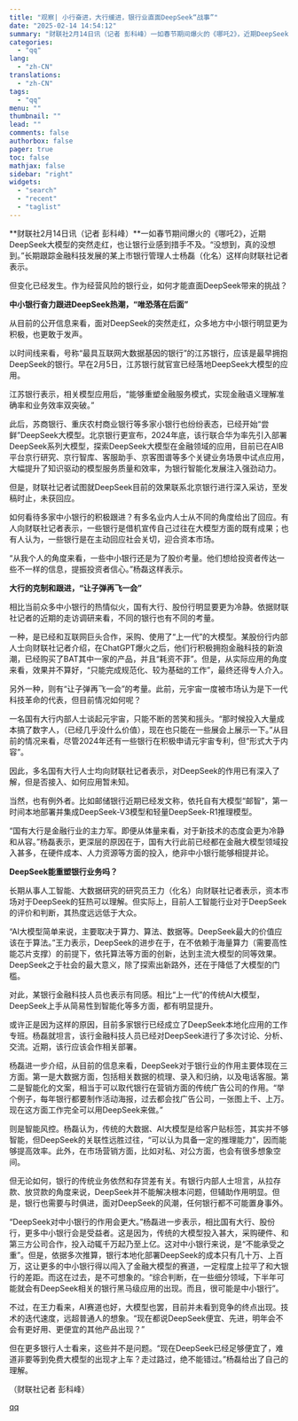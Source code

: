 ```yaml
---
title: "观察| 小行奋进，大行缓进，银行业直面DeepSeek“战事”"
date: "2025-02-14 14:54:12"
summary: "财联社2月14日讯（记者 彭科峰）一如春节期间爆火的《哪吒2》，近期DeepSeek大模型的突然走红..."
categories:
  - "qq"
lang:
  - "zh-CN"
translations:
  - "zh-CN"
tags:
  - "qq"
menu: ""
thumbnail: ""
lead: ""
comments: false
authorbox: false
pager: true
toc: false
mathjax: false
sidebar: "right"
widgets:
  - "search"
  - "recent"
  - "taglist"
---
```


**财联社2月14日讯（记者 彭科峰）**一如春节期间爆火的《哪吒2》，近期DeepSeek大模型的突然走红，也让银行业感到措手不及。“没想到，真的没想到。”长期跟踪金融科技发展的某上市银行管理人士杨磊（化名）这样向财联社记者表示。

但变化已经发生。作为经营风险的银行业，如何才能直面DeepSeek带来的挑战？

**中小银行奋力跟进DeepSeek热潮，“唯恐落在后面”**

从目前的公开信息来看，面对DeepSeek的突然走红，众多地方中小银行明显更为积极，也更敢于发声。

以时间线来看，号称“最具互联网大数据基因的银行”的江苏银行，应该是最早拥抱DeepSeek的银行。早在2月5日，江苏银行就官宣已经落地DeepSeek大模型的应用。

江苏银行表示，相关模型应用后，“能够重塑金融服务模式，实现金融语义理解准确率和业务效率双突破。”

此后，苏商银行、重庆农村商业银行等多家小银行也纷纷表态，已经开始“尝鲜”DeepSeek大模型。北京银行更宣布，2024年底，该行联合华为率先引入部署DeepSeek系列大模型，探索DeepSeek大模型在金融领域的应用，目前已在AIB平台京行研究、京行智库、客服助手、京客图谱等多个关键业务场景中试点应用，大幅提升了知识驱动的模型服务质量和效率，为银行智能化发展注入强劲动力。

但是，财联社记者试图就DeepSeek目前的效果联系北京银行进行深入采访，至发稿时止，未获回应。

如何看待多家中小银行的积极跟进？有多名业内人士从不同的角度给出了回应。有人向财联社记者表示，一些银行是借机宣传自己过往在大模型方面的既有成果；也有人认为，一些银行是在主动回应社会关切，迎合资本市场。

“从我个人的角度来看，一些中小银行还是为了股价考量。他们想给投资者传达一些不一样的信息，提振投资者信心。”杨磊这样表示。

**大行的克制和跟进，“让子弹再飞一会”**

相比当前众多中小银行的热情似火，国有大行、股份行明显要更为冷静。依据财联社记者的近期的走访调研来看，不同的银行也有不同的考量。

一种，是已经和互联网巨头合作，采购、使用了“上一代”的大模型。某股份行内部人士向财联社记者介绍，在ChatGPT爆火之后，他们行积极拥抱金融科技的新浪潮，已经购买了BAT其中一家的产品，并且“耗资不菲”。但是，从实际应用的角度来看，效果并不算好，“只能完成规范化、较为基础的工作”，最终还得专人介入。

另外一种，则有“让子弹再飞一会”的考量。此前，元宇宙一度被市场认为是下一代科技革命的代表，但目前情况如何呢？

一名国有大行内部人士谈起元宇宙，只能不断的苦笑和摇头。“那时候投入大量成本搞了数字人，（已经几乎没什么价值），现在也只能在一些展会上展示一下。”从目前的情况来看，尽管2024年还有一些银行在积极申请元宇宙专利，但“形式大于内容”。

因此，多名国有大行人士均向财联社记者表示，对DeepSeek的作用已有深入了解，但是否接入、如何应用暂未知。

当然，也有例外者。比如邮储银行近期已经发文称，依托自有大模型“邮智”，第一时间本地部署并集成DeepSeek-V3模型和轻量DeepSeek-R1推理模型。

“国有大行是金融行业的主力军。即便从体量来看，对于新技术的态度会更为冷静和从容。”杨磊表示，更深层的原因在于，国有大行此前已经都在金融大模型领域投入甚多，在硬件成本、人力资源等方面的投入，绝非中小银行能够相提并论。

**DeepSeek能重塑银行业务吗？**

长期从事人工智能、大数据研究的研究员王力（化名）向财联社记者表示，资本市场对于DeepSeek的狂热可以理解。但实际上，目前人工智能行业对于DeepSeek的评价和判断，其热度远远低于大众。

“AI大模型简单来说，主要取决于算力、算法、数据等。DeepSeek最大的价值应该在于算法。”王力表示，DeepSeek的进步在于，在不依赖于海量算力（需要高性能芯片支撑）的前提下，依托算法等方面的创新，达到主流大模型的同等效果。DeepSeek之于社会的最大意义，除了探索出新路外，还在于降低了大模型的门槛。

对此，某银行金融科技人员也表示有同感。相比“上一代”的传统AI大模型，DeepSeek上手从简易性到智能化等多方面，都有明显提升。

或许正是因为这样的原因，目前多家银行已经成立了DeepSeek本地化应用的工作专班。杨磊就坦言，该行金融科技人员已经对DeepSeek进行了多次讨论、分析、交流。近期，该行应该会作相关部署。

杨磊进一步介绍，从目前的信息来看，DeepSeek对于银行业的作用主要体现在三方面。第一是大数据方面，包括相关数据的梳理、录入和归纳，以及电话客服。第二是智能化的文案，相当于可以取代银行在营销方面的传统广告公司的作用。“举个例子，每年银行都要制作活动海报，过去都会找广告公司，一张图上千、上万。现在这方面工作完全可以用DeepSeek来做。”

则是智能风控。杨磊认为，传统的大数据、AI大模型是给客户贴标签，其实并不够智能，但DeepSeek的关联性远胜过往，“可以认为具备一定的推理能力”，因而能够提高效率。此外，在市场营销方面，比如对私、对公方面，也会有很多想象空间。

但无论如何，银行的传统业务依然和存贷差有关。有银行内部人士坦言，从拉存款、放贷款的角度来说，DeepSeek并不能解决根本问题，但辅助作用明显。但是，银行也需要与时俱进，面对DeepSeek的风潮，任何银行都不可能置身事外。

“DeepSeek对中小银行的作用会更大。”杨磊进一步表示，相比国有大行、股份行，更多中小银行会是受益者。这是因为，传统的大模型投入甚大，采购硬件、和第三方公司合作，投入动辄千万起乃至上亿。这对中小银行来说，是“不能承受之重”。但是，依据多次推算，银行本地化部署DeepSeek的成本只有几十万、上百万，这让更多的中小银行得以闯入了金融大模型的赛道，一定程度上拉平了和大银行的差距。而这在过去，是不可想象的。“综合判断，在一些细分领域，下半年可能就会有DeepSeek相关的银行黑马级应用的出现。而且，很可能是中小银行”。

不过，在王力看来，AI赛道也好，大模型也罢，目前并未看到竞争的终点出现。技术的迭代速度，远超普通人的想象。“现在都说DeepSeek便宜、先进，明年会不会有更好用、更便宜的其他产品出现？”

但在更多银行人士看来，这些并不是问题。“现在DeepSeek已经足够便宜了，难道非要等到免费大模型的出现才上车？走过路过，绝不能错过。”杨磊给出了自己的理解。

（财联社记者 彭科峰）

[qq](https://new.qq.com/rain/a/20250214A052WA00)
